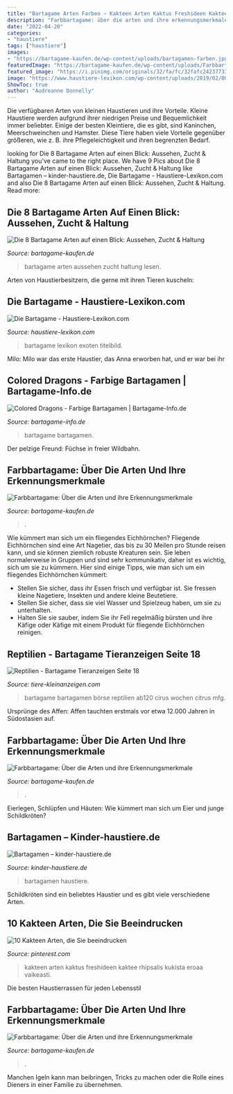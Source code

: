 ```yaml
---
title: "Bartagame Arten Farben ~ Kakteen Arten Kaktus Freshideen Kaktee Rhipsalis Kukista Eroaa Vaikeasti"
description: "Farbbartagame: über die arten und ihre erkennungsmerkmale"
date: "2022-04-20"
categories:
- "haustiere"
tags: ["haustiere"]
images:
- "https://bartagame-kaufen.de/wp-content/uploads/bartagamen-farben.jpg"
featuredImage: "https://bartagame-kaufen.de/wp-content/uploads/Farbbartagamen-1-300x300.jpg"
featured_image: "https://i.pinimg.com/originals/32/fa/fc/32fafc242377336a44a4994bb6d3139d.jpg"
image: "https://www.haustiere-lexikon.com/wp-content/uploads/2019/02/00-Titelbild-1.jpg"
ShowToc: true
author: "Audreanne Donnelly"
---
```



Die verfügbaren Arten von kleinen Haustieren und ihre Vorteile.
Kleine Haustiere werden aufgrund ihrer niedrigen Preise und Bequemlichkeit immer beliebter. Einige der besten Kleintiere, die es gibt, sind Kaninchen, Meerschweinchen und Hamster. Diese Tiere haben viele Vorteile gegenüber größeren, wie z. B. ihre Pflegeleichtigkeit und ihren begrenzten Bedarf.

	

		
looking for Die 8 Bartagame Arten auf einen Blick: Aussehen, Zucht &amp; Haltung you've came to the right place. We have 9 Pics about Die 8 Bartagame Arten auf einen Blick: Aussehen, Zucht &amp; Haltung like Bartagamen – kinder-haustiere.de, Die Bartagame - Haustiere-Lexikon.com and also Die 8 Bartagame Arten auf einen Blick: Aussehen, Zucht &amp; Haltung. Read more:
		
    
## Die 8 Bartagame Arten Auf Einen Blick: Aussehen, Zucht &amp; Haltung

<img loading=lazy src="https://bartagame-kaufen.de/wp-content/uploads/bartagamen-farben.jpg" onerror="this.onerror=null;this.src='https://tse2.mm.bing.net/th?id=OIP.HUrI6C9w7ARu2TbB53Z_UwHaFs&amp;pid=15.1';" alt="Die 8 Bartagame Arten auf einen Blick: Aussehen, Zucht &amp; Haltung">

_Source: bartagame-kaufen.de_

>bartagame arten aussehen zucht haltung lesen. 

	

Arten von Haustierbesitzern, die gerne mit ihren Tieren kuscheln:

    
## Die Bartagame - Haustiere-Lexikon.com

<img loading=lazy src="https://www.haustiere-lexikon.com/wp-content/uploads/2019/02/00-Titelbild-1.jpg" onerror="this.onerror=null;this.src='https://tse3.mm.bing.net/th?id=OIP.nLWJix6oHR4yqeKpt_ZUhwHaFZ&amp;pid=15.1';" alt="Die Bartagame - Haustiere-Lexikon.com">

_Source: haustiere-lexikon.com_

>bartagame lexikon exoten titelbild. 

	

Milo: Milo war das erste Haustier, das Anna erworben hat, und er war bei ihr

    
## Colored Dragons - Farbige Bartagamen | Bartagame-Info.de

<img loading=lazy src="https://www.bartagame-info.de/bilder/citrus.jpg" onerror="this.onerror=null;this.src='https://tse3.mm.bing.net/th?id=OIP.jhHGIBIdd12GLP1x3pD26AHaFj&amp;pid=15.1';" alt="Colored Dragons - Farbige Bartagamen | Bartagame-Info.de">

_Source: bartagame-info.de_

>bartagame bartagamen. 

	

Der pelzige Freund: Füchse in freier Wildbahn.

    
## Farbbartagame: Über Die Arten Und Ihre Erkennungsmerkmale

<img loading=lazy src="https://bartagame-kaufen.de/wp-content/uploads/rote-bartagame-240x300.jpg" onerror="this.onerror=null;this.src='https://tse4.mm.bing.net/th?id=OIP.evkkA2rm0vRbZ2AtjMu8JwAAAA&amp;pid=15.1';" alt="Farbbartagame: Über die Arten und ihre Erkennungsmerkmale">

_Source: bartagame-kaufen.de_

>. 

	

Wie kümmert man sich um ein fliegendes Eichhörnchen?
Fliegende Eichhörnchen sind eine Art Nagetier, das bis zu 30 Meilen pro Stunde reisen kann, und sie können ziemlich robuste Kreaturen sein. Sie leben normalerweise in Gruppen und sind sehr kommunikativ, daher ist es wichtig, sich um sie zu kümmern. Hier sind einige Tipps, wie man sich um ein fliegendes Eichhörnchen kümmert:
- Stellen Sie sicher, dass ihr Essen frisch und verfügbar ist. Sie fressen kleine Nagetiere, Insekten und andere kleine Beutetiere.
- Stellen Sie sicher, dass sie viel Wasser und Spielzeug haben, um sie zu unterhalten.
- Halten Sie sie sauber, indem Sie ihr Fell regelmäßig bürsten und ihre Käfige oder Käfige mit einem Produkt für fliegende Eichhörnchen reinigen.

    
## Reptilien - Bartagame Tieranzeigen Seite 18

<img loading=lazy src="https://www.tiere-kleinanzeigen.com/export/3b084fa153a991e295262c6f7848e.jpg" onerror="this.onerror=null;this.src='https://tse2.mm.bing.net/th?id=OIP.Q9K0q0sXkQDTcI9zY7h0sQHaDn&amp;pid=15.1';" alt="Reptilien - Bartagame Tieranzeigen Seite 18">

_Source: tiere-kleinanzeigen.com_

>bartagame bartagamen börse reptilien ab120 cirus wochen citrus mfg. 

	

Ursprünge des Affen: Affen tauchten erstmals vor etwa 12.000 Jahren in Südostasien auf.

    
## Farbbartagame: Über Die Arten Und Ihre Erkennungsmerkmale

<img loading=lazy src="https://bartagame-kaufen.de/wp-content/uploads/Farbbartagamen-1-300x300.jpg" onerror="this.onerror=null;this.src='https://tse2.mm.bing.net/th?id=OIP.UbU9LyhuGOhqYEOq9jLKkQAAAA&amp;pid=15.1';" alt="Farbbartagame: Über die Arten und ihre Erkennungsmerkmale">

_Source: bartagame-kaufen.de_

>. 

	

Eierlegen, Schlüpfen und Häuten: Wie kümmert man sich um Eier und junge Schildkröten?

    
## Bartagamen – Kinder-haustiere.de

<img loading=lazy src="https://kinder-haustiere.de/media/bartagame_2.JPG" onerror="this.onerror=null;this.src='https://tse3.mm.bing.net/th?id=OIP.TvyxjgexiqsADhPJwHNdHgHaFC&amp;pid=15.1';" alt="Bartagamen – kinder-haustiere.de">

_Source: kinder-haustiere.de_

>bartagamen haustiere. 

	

Schildkröten sind ein beliebtes Haustier und es gibt viele verschiedene Arten.

    
## 10 Kakteen Arten, Die Sie Beeindrucken

<img loading=lazy src="https://i.pinimg.com/originals/32/fa/fc/32fafc242377336a44a4994bb6d3139d.jpg" onerror="this.onerror=null;this.src='https://tse1.mm.bing.net/th?id=OIP.A-Uc4sx6Wr2MHWUOjy-l1gHaJ3&amp;pid=15.1';" alt="10 Kakteen Arten, die Sie beeindrucken">

_Source: pinterest.com_

>kakteen arten kaktus freshideen kaktee rhipsalis kukista eroaa vaikeasti. 

	

Die besten Haustierrassen für jeden Lebensstil

    
## Farbbartagame: Über Die Arten Und Ihre Erkennungsmerkmale

<img loading=lazy src="https://bartagame-kaufen.de/wp-content/uploads/bartagame-blau-1.jpg" onerror="this.onerror=null;this.src='https://tse4.mm.bing.net/th?id=OIP.D8ttnN1_74CkyARj-CSg7AAAAA&amp;pid=15.1';" alt="Farbbartagame: Über die Arten und ihre Erkennungsmerkmale">

_Source: bartagame-kaufen.de_

>. 

	

Manchen Igeln kann man beibringen, Tricks zu machen oder die Rolle eines Dieners in einer Familie zu übernehmen.


